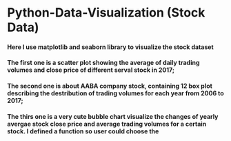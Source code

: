 # Python-Data-Visualization (Stock Data)
#### Here I use matplotlib and seaborn library to visualize the stock dataset
#### The first one is a scatter plot showing the average of daily trading volumes and close price of different serval stock in 2017;
#### The second one is about AABA company stock, containing 12 box plot describing the destribution of trading volumes for each year from 2006 to 2017;
#### The thirs one is a very cute bubble chart visualize the changes of yearly avergae stock close price and average trading volumes for a certain stock. I defined a function so user could choose the 
